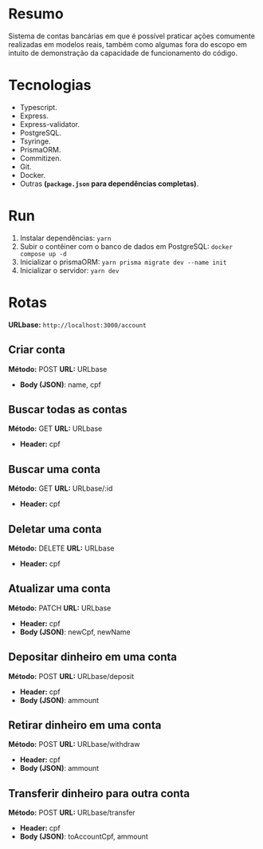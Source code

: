 # Resumo
Sistema de contas bancárias em que é possível praticar ações comumente realizadas em modelos reais, também como algumas fora do escopo em intuito de demonstração da capacidade de funcionamento do código. 

# Tecnologias 
- Typescript.
- Express.
- Express-validator.
- PostgreSQL.
- Tsyringe.
- PrismaORM.
- Commitizen.
- Git.
- Docker.
- Outras **(`package.json` para dependências completas)**.

# Run
1. Instalar dependências: `yarn`
2. Subir o contêiner com o banco de dados em PostgreSQL: `docker compose up -d`
3. Inicializar o prismaORM: `yarn prisma migrate dev --name init`
4. Inicializar o servidor: `yarn dev`

# Rotas

**URLbase:** `http://localhost:3000/account`

## Criar conta
**Método:** POST
**URL:** URLbase
- **Body (JSON)**: name, cpf

## Buscar todas as contas
**Método:** GET
**URL:** URLbase
- **Header:** cpf

## Buscar uma conta
**Método:** GET
**URL:** URLbase/:id
- **Header:** cpf

## Deletar uma conta
**Método:** DELETE
**URL:** URLbase
- **Header:** cpf

## Atualizar uma conta
**Método:** PATCH
**URL:** URLbase
- **Header:** cpf
-  **Body (JSON)**: newCpf, newName

## Depositar dinheiro em uma conta
**Método:** POST
**URL:** URLbase/deposit
- **Header:** cpf
-  **Body (JSON)**: ammount

## Retirar dinheiro em uma conta
**Método:** POST
**URL:** URLbase/withdraw
- **Header:** cpf
-  **Body (JSON)**: ammount

## Transferir dinheiro para outra conta
**Método:** POST
**URL:** URLbase/transfer
- **Header:** cpf
-  **Body (JSON)**: toAccountCpf, ammount